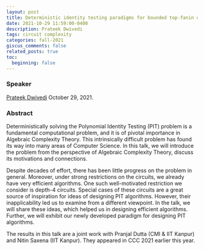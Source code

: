 ```yaml
---
layout: post
title: Deterministic identity testing paradigms for bounded top-fanin depth-4 circuits
date: 2021-10-29 11:59:00-0400
description: Prateek Dwivedi
tags: circuit complexity
categories: fall-2021
giscus_comments: false
related_posts: true
toc:
  beginning: false
---
```


### Speaker 

[Prateek Dwivedi](https://www.prateekdwivedi.in)
October 29, 2021. 


### Abstract

Deterministically solving the Polynomial Identity Testing (PIT) problem is a fundamental computational problem, and it is of pivotal importance in Algebraic Complexity Theory. This intrinsically difficult problem has found its way into many areas of Computer Science. In this talk, we will introduce the problem from the perspective of Algebraic Complexity Theory, discuss its motivations and connections.
 
Despite decades of effort, there has been little progress on the problem in general. Moreover, under strong restrictions on the circuits, we already have very efficient algorithms. One such well-motivated restriction we consider is depth-4 circuits. Special cases of these circuits are a great source of inspiration for ideas of designing PIT algorithms. However, their inapplicability led us to examine from a different viewpoint. In the talk, we will share these ideas, which helped us in designing efficient algorithms. Further, we will exhibit our newly developed paradigm for designing PIT algorithms.
 
The results in this talk are a joint work with Pranjal Dutta (CMI & IIT Kanpur) and Nitin Saxena (IIT Kanpur). They appeared in CCC 2021 earlier this year.
